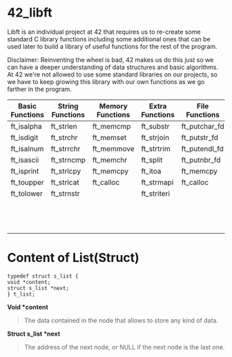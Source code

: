 # 42_libft
Libft is an individual project at 42 that requires us to re-create some standard C library functions including some additional ones that can be used later to build a library of useful functions for the rest of the program.

Disclaimer: Reinventing the wheel is bad, 42 makes us do this just so we can have a deeper understanding of data structures and basic algorithms. At 42 we're not allowed to use some standard libraries on our projects, so we have to keep growing this library with our own functions as we go farther in the program.

| Basic Functions| String Functions| Memory Functions| Extra Functions| File Functions | List Functions |
| -------------  | --------------- | --------------- | -------------  | -------------  | -------------  |
| ft_isalpha     | ft_strlen       | ft_memcmp       | ft_substr      | ft_putchar_fd  | ft_lstnew      |
| ft_isdigit     | ft_strchr       | ft_memset       | ft_strjoin     | ft_putstr_fd   | ft_lstadd_front|
| ft_isalnum     | ft_strrchr      | ft_memmove      | ft_strtrim     | ft_putendl_fd  | ft_strtrim     |
| ft_isascii     | ft_strncmp      | ft_memchr       | ft_split       | ft_putnbr_fd   | ft_lstsize     |
| ft_isprint     | ft_strlcpy      | ft_memcpy       | ft_itoa        | ft_memcpy      | ft_lstlast     |
| ft_toupper     | ft_strlcat      | ft_calloc       | ft_strmapi     | ft_calloc      | ft_lstadd_back |
| ft_tolower     | ft_strnstr      |                 | ft_striteri    |                | ft_lstdelone   |
|                |                 |                 |                |                |ft_lstclear     |
|                |                 |                 |                |                |ft_lstiter      |
|                |                 |                 |                |                |ft_lstmap       |

# Content of List(Struct)
```
typedef struct s_list {
void *content;
struct s_list *next; 
} t_list;
```
**Void \*content**
> The data contained in the node that allows to store any kind of data.

**Struct s_list \*next**
> The address of the next node, or NULL if the next node is the last one.

